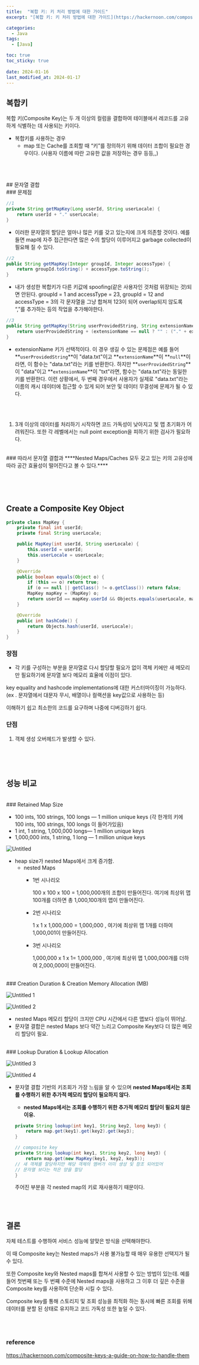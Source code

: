 ```yaml
---
title:  "복합 키: 키 처리 방법에 대한 가이드"
excerpt: "[복합 키: 키 처리 방법에 대한 가이드](https://hackernoon.com/composite-keys-a-guide-on-how-to-handle-them)"

categories:
  - Java
tags:
  - [Java]

toc: true
toc_sticky: true
 
date: 2024-01-16
last_modified_at: 2024-01-17
---
```





## 복합키

복합 키(Composite Key)는 두 개 이상의 컬럼을 결합하여 테이블에서 레코드를 고유하게 식별하는 데 사용되는 키이다.

- 복합키를 사용하는 경우
    - map 또는 Cache를 조회할 때 “키”를 정의하기 위해 데이터 조합이 필요한 경우이다. (사용자 이름에 따란 고유한 값을 저장하는 경우 등등,,)

<br/>
<br/>
<br/>
## 문자열 결합
<br/>
### 문제점

```java
//1 
private String getMapKey(Long userId, String userLocale) {
    return userId + "." userLocale;
}

```

* 이러한 문자열의 할당은 얼마나 많은 키를 갖고 있는지에 크게 의존할 것이다. 
    예를 들면 map에 자주 접근한다면 많은 수의 할당이 이루어지고 garbage collected이 필요해 질 수 있다.
    

```java
//2 
public String getMapKey(Integer groupId, Integer accessType) {
    return groupId.toString() + accessType.toString();
}
```

* 내가 생성한 복합키가 다른 키값에 spoofing(같은 사용자인 것처럼 위장되는 것)되면 안된다.
    groupId = 1 and accessType = 23, groupId = 12 and accessType = 3의 각 문자열을 그냥 합쳐져 123이 되어 overlap되지 않도록 “,”를 추가하는 등의 작업을 추가해야한다.

```java
//3
public String getMapKey(String userProvidedString, String extensionName) {
    return userProvidedString + (extensionName == null ? "" : ("." + extensionName));
}
```

* extensionName 키가 선택적이다. 이 경우 생길 수 있는 문제점은 예를 들어 **`userProvidedString`**이 "data.txt"이고 **`extensionName`**이 **`null`**이라면, 이 함수는 "data.txt"라는 키를 반환한다. 하지만 **`userProvidedString`**이 "data"이고 **`extensionName`**이 "txt"라면, 함수는 "data.txt"라는 동일한 키를 반환한다. 이런 상황에서, 두 번째 경우에서 사용자가 실제로 "data.txt"라는 이름의 캐시 데이터에 접근할 수 있게 되어 보안 및 데이터 무결성에 문제가 될 수 있다. 



<br/><br/>

1. 3개 이상의 데이터를 처리하기 시작하면 코드 가독성이 낮아지고 및 맵 초기화가 어려워진다. 또한 각 레벨에서는 null point exception을 피하기 위한 검사가 필요하다. 
<br/>
### 따라서 문자열 결합과 ****Nested Maps/Caches 모두 갖고 있는 키의 고유성에 따라 공간 효율성이 떨어진다고 볼 수 있다.****


<br/><br/><br/>

## Create a Composite Key Object

```java
private class MapKey {  
    private final int userId;  
    private final String userLocale;  

    public MapKey(int userId, String userLocale) {  
        this.userId = userId;  
        this.userLocale = userLocale;  
    }  

    @Override  
    public boolean equals(Object o) {  
        if (this == o) return true;  
        if (o == null || getClass() != o.getClass()) return false;  
        MapKey mapKey = (MapKey) o;  
        return userId == mapKey.userId && Objects.equals(userLocale, mapKey.userLocale);  
    }  

    @Override  
    public int hashCode() {  
        return Objects.hash(userId, userLocale);  
    }  
}
```

### 장점

- 각 키를 구성하는 부분을 문자열로 다시 할당할 필요가 없이 객체 키에만 새 메모리만 필요하기에 문자열 보다 메모리 효율에 이점이 있다. 

key equality and hashcode implementations에 대한 커스터마이징이 가능하다. (ex . 문자열에서 대문자 무시, 배열이나 컬랙션을 key값으로 사용하는 등)

이해하기 쉽고 최소한의 코드를 요구하며 나중에 디버깅하기 쉽다. 

### 단점

1. 객체 생성 오버헤드가 발생할 수 있다. 


<br/><br/><br/>

## 성능 비교
<br/>
### Retained Map Size

- 100 ints, 100 strings, 100 longs — 1 million unique keys  (각 한개의 키에  100 ints, 100 strings, 100 longs 이 들어가있음)
- 1 int, 1 string, 1,000,000 longs— 1 million unique keys
- 1,000,000 ints, 1 string, 1 long — 1 million unique keys

![Untitled](https://github.com/Jedo0224/Jedo0224.github.io/assets/90050514/112a587a-fafe-40fe-83a1-c64885e562ba)


- heap size가 nested Maps에서 크게 증가함.
    - nested Maps
        - 1번 시나리오
            
            100 x 100 x 100 = 1,000,000개의 조합이 만들어진다. 여기에 최상위 맵 100개를 더하면 총 1,000,100개의 맵이 만들어진다.
            
        - 2번 시나리오
            
            1 x 1 x 1,000,000 = 1,000,000 , 여기에 최상위 맵 1개를 더하여 1,000,001이 만들어진다.
            
        - 3번 시나리오
            
            1,000,000 x 1 x 1= 1,000,000 , 여기에 최상위 맵 1,000,000개를 더하여 2,000,000이 만들어진다.
            
    
<br/>
### Creation Duration & Creation Memory Allocation (MB)

![Untitled 1](https://github.com/Jedo0224/Jedo0224.github.io/assets/90050514/2323fd1c-a3d0-4205-ad6e-2ad2b5c59004)

![Untitled 2](https://github.com/Jedo0224/Jedo0224.github.io/assets/90050514/d8726cfc-f114-4fbf-9b2a-cde9298a785a)



- nested Maps 메모리 할당이 크지만 CPU 시간에서 다른 맵보다 성능이 뛰어남.
- 문자열 결합은 nested Maps 보다 약간 느리고 Composite Key보다 더 많은 메모리 할당이 필요.



<br/>
### Lookup Duration & Lookup Allocation

![Untitled 3](https://github.com/Jedo0224/Jedo0224.github.io/assets/90050514/e198541a-183d-48ef-8680-62d0e4e068f1)


![Untitled 4](https://github.com/Jedo0224/Jedo0224.github.io/assets/90050514/42a0f759-ea21-4041-93be-e182fcd1bc80)


- 문자열 결합 기반의 키조회가 가장 느림을 알 수 있으며 **nested Maps에서는 조회를 수행하기 위한 추가적 메모리 할당이 필요하지 않다.**
    
    
    - **nested Maps에서는 조회를 수행하기 위한 추가적 메모리 할당이 필요치 않은 이유.**
    
    ```java
    private String lookup(int key1, String key2, long key3) {
        return map.get(key1).get(key2).get(key3);
    }
    
    // composite key
    private String lookup(int key1, String key2, long key3) {
        return map.get(new MapKey(key1, key2, key3)); 
    // 새 객체를 할당하지만 해당 객체의 멤버가 이미 생성 및 참조 되어있어
    // 문자열 보다는 적은 양을 할당 
    }
    ```
    
    주어진 부분을 각 nested map의 키로 재사용하기 때문이다.
    

<br/><br/>


## 결론

자체 테스트를 수행하여 서비스 성능에 알맞은 방식을 선택해야한다.

이 때 Composite key는 Nested maps가 사용 불가능할 때 매우 유용한 선택지가 될 수 있다.

또한  Composite key와 Nested maps를 합쳐서 사용할 수 있는 방법이 있는데. 예를 들어 첫번째 또는 두 번째 수준에 Nested maps을 사용하고 그 이후 더 깊은 수준을 Composite key를 사용하여 단순화 시킬 수 있다.

Composite key를 통해 스토리지 및 조회 성능을 최적화 하는 동시에 빠른 조회를 위해 데이터를 분할 된 상태로 유지하고 코드 가독성 또한 높일 수 있다.

<br/><br/>
### reference 
https://hackernoon.com/composite-keys-a-guide-on-how-to-handle-them
